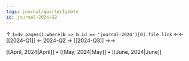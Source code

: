 ```yaml
---
tags: journal/quarterlynote
id: journal-2024-Q2
---
```

↑ `$=dv.pages().where(b => b.id == 'journal-2024')[0].file.link`
←← [[2024-Q1]] ← 2024-Q2 → [[2024-Q3]] →→

[[April, 2024|April]] • [[May, 2024|May]] • [[June, 2024|June]]